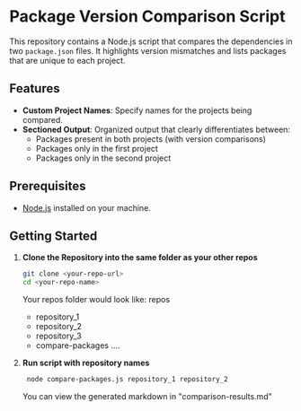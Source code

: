 # Package Version Comparison Script

This repository contains a Node.js script that compares the dependencies in two `package.json` files. It highlights version mismatches and lists packages that are unique to each project.

## Features

- **Custom Project Names**: Specify names for the projects being compared.
- **Sectioned Output**: Organized output that clearly differentiates between:
  - Packages present in both projects (with version comparisons)
  - Packages only in the first project
  - Packages only in the second project

## Prerequisites

- [Node.js](https://nodejs.org/) installed on your machine.

## Getting Started

1. **Clone the Repository into the same folder as your other repos**

   ```bash
   git clone <your-repo-url>
   cd <your-repo-name>
   ```

   Your repos folder would look like:
   repos

   - repository_1
   - repository_2
   - repository_3
   - compare-packages
     ....

2. **Run script with repository names**

   ```bash
    node compare-packages.js repository_1 repository_2
   ```

   You can view the generated markdown in "comparison-results.md"
